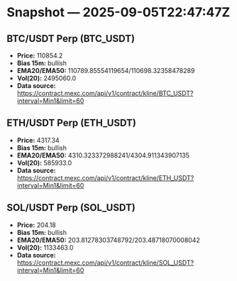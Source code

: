 # Snapshot — 2025-09-05T22:47:47Z

## BTC/USDT Perp (BTC_USDT)
- **Price:** 110854.2
- **Bias 15m:** bullish
- **EMA20/EMA50:** 110789.85554119654/110698.32358478289
- **Vol(20):** 2495060.0
- **Data source:** https://contract.mexc.com/api/v1/contract/kline/BTC_USDT?interval=Min1&limit=60

## ETH/USDT Perp (ETH_USDT)
- **Price:** 4317.34
- **Bias 15m:** bullish
- **EMA20/EMA50:** 4310.323372988241/4304.911343907135
- **Vol(20):** 585933.0
- **Data source:** https://contract.mexc.com/api/v1/contract/kline/ETH_USDT?interval=Min1&limit=60

## SOL/USDT Perp (SOL_USDT)
- **Price:** 204.18
- **Bias 15m:** bullish
- **EMA20/EMA50:** 203.81278303748792/203.48718070008042
- **Vol(20):** 1133463.0
- **Data source:** https://contract.mexc.com/api/v1/contract/kline/SOL_USDT?interval=Min1&limit=60
